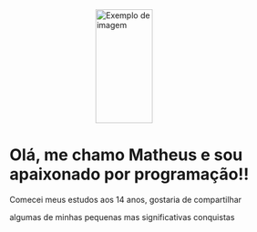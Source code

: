 <div style="margin-left: 30%;">
<img src="https://i.pinimg.com/originals/71/7e/cd/717ecde38ebb3f954975d7a9547f9f60.gif" width="100" height="200" alt="Exemplo de imagem">
</div>
<h1> Olá, me chamo Matheus e sou apaixonado por programação!!</h1>
<p>Comecei meus estudos aos 14 anos, gostaria de compartilhar</p>
<p>algumas de minhas pequenas mas significativas conquistas</p>

